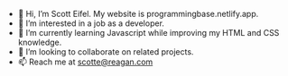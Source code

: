 - 👋 Hi, I’m Scott Eifel.  My website is programmingbase.netlify.app.
- 👀 I’m interested in a job as a developer.
- 🌱 I’m currently learning Javascript while improving my HTML and CSS knowledge.
- 💞️ I’m looking to collaborate on related projects.
- 📫 Reach me at scotte@reagan.com

